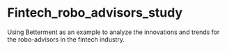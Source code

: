 # Fintech_robo_advisors_study
Using Betterment as an example to analyze the innovations and trends for the robo-advisors in the fintech industry. 
